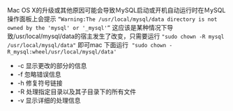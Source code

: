 Mac OS X的升级或其他原因可能会导致ＭySQL启动或开机自动运行时在ＭySQL操作面板上会提示
`“Warning:The /usr/local/mysql/data directory is not owned by the 'mysql' or '_mysql'”`
这应该是某种情况下导致/usr/local/mysql/data的宿主发生了改变，只需要运行
`"sudo chown -R mysql /usr/local/mysql/data"`
即可mac 下面运行 
`"sudo chown -R_mysql:wheel/usr/local/mysql/data'`

- -c 显示更改的部分的信息
- -f 忽略错误信息
- -h 修复符号链接
- -R 处理指定目录以及其子目录下的所有文件
- -v 显示详细的处理信息

